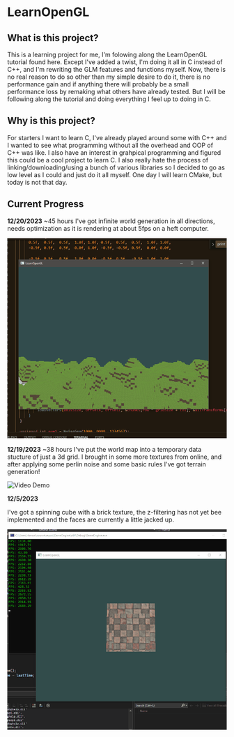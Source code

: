 # LearnOpenGL

## What is this project?

This is a learning project for me, I'm folowing along the LearnOpenGL tutorial found here. Except I've added a twist, 
I'm doing it all in C instead of C++, and I'm rewriting the GLM features and functions myself. Now, there is no real reason to do so
other than my simple desire to do it, there is no performance gain and if anything there will probably be a small performance loss 
by remaking what others have already tested. But I will be following along the tutorial and doing everything I feel up to doing in C.

## Why is this project?

For starters I want to learn C, I've already played around some with C++ and I wanted to see what programming without all the overhead
and OOP of C++ was like. I also have an interest in grahpical programming and figured this could be a cool project to learn C. I also really
hate the process of linking/downloading/using a bunch of various libraries so I decided to go as low level as I could and just do it all myself.
One day I will learn CMake, but today is not that day.

## Current Progress

**12/20/2023**
~45 hours
I've got infinite world generation in all directions, needs optimization as it is rendering at about 5fps on a heft computer.

<img src='https://github.com/NayrMu/LearnOpenGL/blob/master/MineCloneV0.2.gif' title='Video Demo' width='' alt='Video Demo' />

**12/19/2023**
~38 hours
I've put the world map into a temporary data stucture of just a 3d grid. I brought in some more textures from online, and after applying some perlin noise and some basic rules I've got terrain generation!

<img src='https://github.com/NayrMu/LearnOpenGL/blob/master/MineCloneV0.1.gif' title='Video Demo' width='' alt='Video Demo' />



**12/5/2023**

I've got a spinning cube with a brick texture, the z-filtering has not yet bee implemented and the faces are currently a little jacked up.

<img src='https://github.com/NayrMu/LearnOpenGL/blob/master/LOGL_122523.gif' title='Video Demo' width='' alt='Video Demo' />
